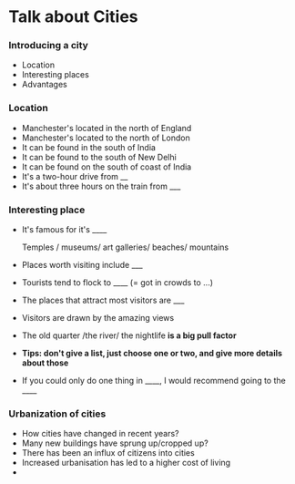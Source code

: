 # Talk about Cities

### Introducing a city

* Location
* Interesting places
* Advantages

### Location

* Manchester's located in the north of England
* Manchester's located to the  north of London
* It can be found in the south of India
* It can be found to the south of New Delhi
* It can be found on the south of coast of India
* It's a two-hour drive from \_\_
* It's about three hours on the train from \_\_\_

### Interesting place

*   It's famous for it's \_\_\_\_

    Temples / museums/ art galleries/ beaches/ mountains
* Places worth visiting include \_\_\_
* Tourists tend to flock to \_\_\_\_ (= got in crowds to ...)
* The places that attract most visitors are \_\_\_
* Visitors are drawn by the amazing views
* The old quarter /the river/ the nightlife **is a big pull factor**
* **Tips: don't give a list, just choose one or two, and give more details about those**
* If you could only do one thing in \_\_\_\_, I would recommend going to the \_\_\_\_

### Urbanization of cities

* How cities have changed in recent years?
* Many new buildings have sprung up/cropped up?
* There has been an influx of citizens into cities
* Increased urbanisation has led to a higher cost of living
*

